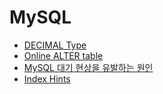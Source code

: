 MySQL
========================

- [DECIMAL Type](./decimal-data-type.md)
- [Online ALTER table](./online-alter-table.md)
- [MySQL 대기 현상을 유발하는 원인](./pending.md)
- [Index Hints](./index-hints.md)
